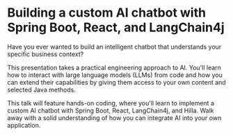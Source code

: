 # Building a custom AI chatbot with Spring Boot, React, and LangChain4j

Have you ever wanted to build an intelligent chatbot that understands your specific business context? 

This presentation takes a practical engineering approach to AI. You'll learn how to interact with large language models (LLMs) from code and how you can extend their capabilities by giving them access to your own content and selected Java methods. 

This talk will feature hands-on coding, where you'll learn to implement a custom AI chatbot with Spring Boot, React, LangChain4j, and Hilla. Walk away with a solid understanding of how you can integrate AI into your own application.

